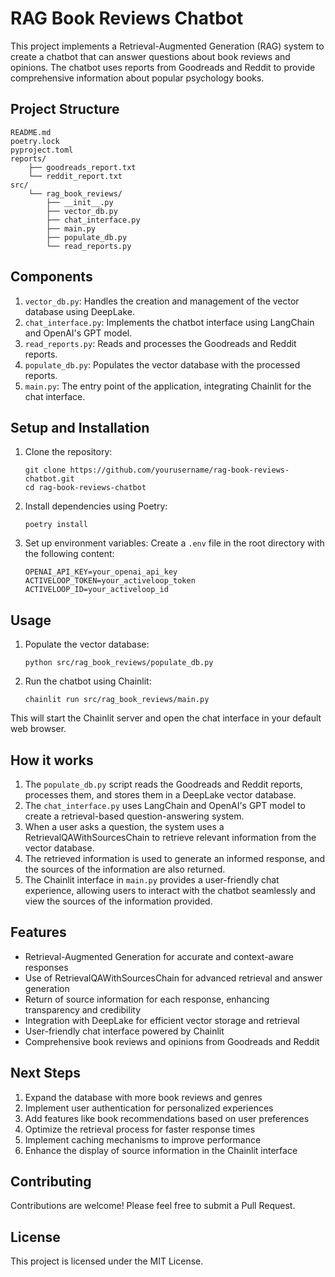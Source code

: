 # RAG Book Reviews Chatbot

This project implements a Retrieval-Augmented Generation (RAG) system to create a chatbot that can answer questions about book reviews and opinions. The chatbot uses reports from Goodreads and Reddit to provide comprehensive information about popular psychology books.

## Project Structure

```
README.md
poetry.lock
pyproject.toml
reports/
    ├── goodreads_report.txt
    └── reddit_report.txt
src/
    └── rag_book_reviews/
        ├── __init__.py
        ├── vector_db.py
        ├── chat_interface.py
        ├── main.py
        ├── populate_db.py
        └── read_reports.py
```

## Components

1. `vector_db.py`: Handles the creation and management of the vector database using DeepLake.
2. `chat_interface.py`: Implements the chatbot interface using LangChain and OpenAI's GPT model.
3. `read_reports.py`: Reads and processes the Goodreads and Reddit reports.
4. `populate_db.py`: Populates the vector database with the processed reports.
5. `main.py`: The entry point of the application, integrating Chainlit for the chat interface.

## Setup and Installation

1. Clone the repository:
   ```
   git clone https://github.com/yourusername/rag-book-reviews-chatbot.git
   cd rag-book-reviews-chatbot
   ```

2. Install dependencies using Poetry:
   ```
   poetry install
   ```

3. Set up environment variables:
   Create a `.env` file in the root directory with the following content:
   ```
   OPENAI_API_KEY=your_openai_api_key
   ACTIVELOOP_TOKEN=your_activeloop_token
   ACTIVELOOP_ID=your_activeloop_id
   ```

## Usage

1. Populate the vector database:
   ```
   python src/rag_book_reviews/populate_db.py
   ```

2. Run the chatbot using Chainlit:
   ```
   chainlit run src/rag_book_reviews/main.py
   ```

This will start the Chainlit server and open the chat interface in your default web browser.

## How it works

1. The `populate_db.py` script reads the Goodreads and Reddit reports, processes them, and stores them in a DeepLake vector database.
2. The `chat_interface.py` uses LangChain and OpenAI's GPT model to create a retrieval-based question-answering system.
3. When a user asks a question, the system uses a RetrievalQAWithSourcesChain to retrieve relevant information from the vector database.
4. The retrieved information is used to generate an informed response, and the sources of the information are also returned.
5. The Chainlit interface in `main.py` provides a user-friendly chat experience, allowing users to interact with the chatbot seamlessly and view the sources of the information provided.

## Features

- Retrieval-Augmented Generation for accurate and context-aware responses
- Use of RetrievalQAWithSourcesChain for advanced retrieval and answer generation
- Return of source information for each response, enhancing transparency and credibility
- Integration with DeepLake for efficient vector storage and retrieval
- User-friendly chat interface powered by Chainlit
- Comprehensive book reviews and opinions from Goodreads and Reddit

## Next Steps

1. Expand the database with more book reviews and genres
2. Implement user authentication for personalized experiences
3. Add features like book recommendations based on user preferences
4. Optimize the retrieval process for faster response times
5. Implement caching mechanisms to improve performance
6. Enhance the display of source information in the Chainlit interface

## Contributing

Contributions are welcome! Please feel free to submit a Pull Request.

## License

This project is licensed under the MIT License.
